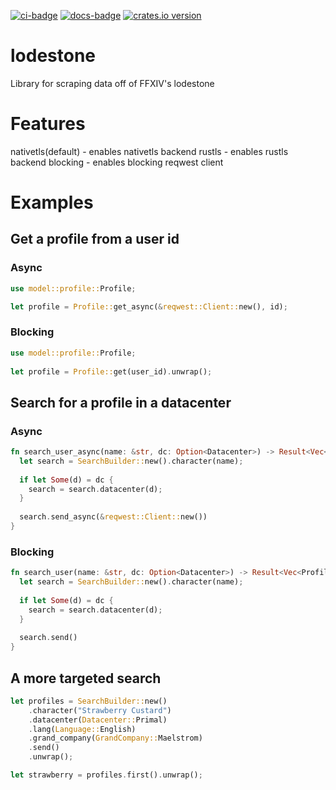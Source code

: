 [![ci-badge][]][ci] [![docs-badge][]][docs] [![crates.io version]][crates.io link]

# lodestone
Library for scraping data off of FFXIV's lodestone

# Features
nativetls(default) - enables nativetls backend
rustls - enables rustls backend
blocking - enables blocking reqwest client

# Examples

## Get a profile from a user id
### Async
```rust
use model::profile::Profile;

let profile = Profile::get_async(&reqwest::Client::new(), id);
```

### Blocking
```rust
use model::profile::Profile;
  
let profile = Profile::get(user_id).unwrap();
```

## Search for a profile in a datacenter

### Async
```rust
fn search_user_async(name: &str, dc: Option<Datacenter>) -> Result<Vec<ProfileSearchResult>, Error> {
  let search = SearchBuilder::new().character(name);
        
  if let Some(d) = dc {
    search = search.datacenter(d);
  }
    
  search.send_async(&reqwest::Client::new())
}
```
### Blocking
```rust
fn search_user(name: &str, dc: Option<Datacenter>) -> Result<Vec<ProfileSearchResult>, Error> {
  let search = SearchBuilder::new().character(name);
        
  if let Some(d) = dc {
    search = search.datacenter(d);
  }
    
  search.send()
}
```


## A more targeted search
```rust
let profiles = SearchBuilder::new()
    .character("Strawberry Custard")
    .datacenter(Datacenter::Primal)
    .lang(Language::English)
    .grand_company(GrandCompany::Maelstrom)
    .send()
    .unwrap();

let strawberry = profiles.first().unwrap();
```

[ci]: https://travis-ci.org/Roughsketch/lodestone
[ci-badge]: https://img.shields.io/travis/Roughsketch/lodestone.svg?style=flat-square
[crates.io link]: https://crates.io/crates/lodestone
[crates.io version]: https://img.shields.io/crates/v/lodestone.svg?style=flat-square
[docs]: https://docs.rs/lodestone
[docs-badge]: https://img.shields.io/badge/docs-online-5023dd.svg?style=flat-square
